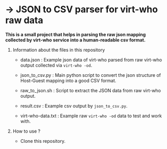 # -> JSON to CSV parser for virt-who raw data

**This is a small project that helps in parsing the raw json mapping collected by virt-who service into a human-readable csv format.**

1. Information about the files in this repository

    -  data.json          :   Example json data of virt-who parsed from raw virt-who output collected via `virt-who -od`.

    -  json_to_csv.py     :   Main python script to convert the json structure of Host-Guest mapping into a good CSV format.

    -  raw_to_json.sh     :   Script to extract the JSON data from raw virt-who output.

    -  result.csv         :   Example csv output by `json_to_csv.py`.

    -  virt-who-data.txt  :   Example raw `virt-who -od` data to test and work with.
    
    
2. How to use ?

    * Clone this repository.

